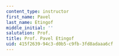 ```yaml
---
content_type: instructor
first_name: Pavel
last_name: Etingof
middle_initial: ''
salutation: Prof.
title: Prof. Pavel Etingof
uid: 415f2639-94c3-d0b5-c9fb-3fd8adaaa6cf
---
```

